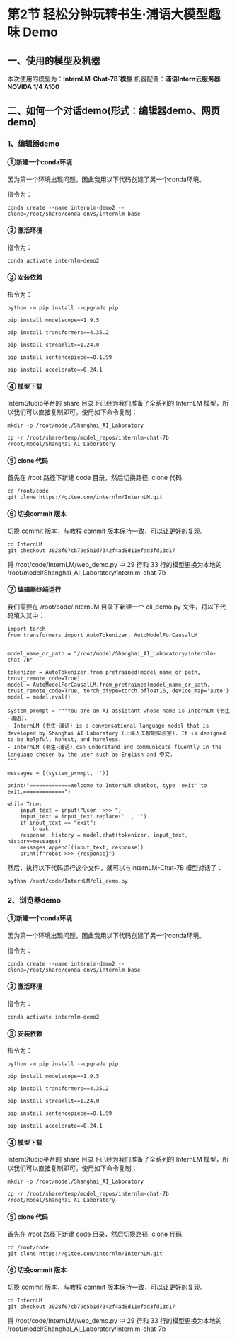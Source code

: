 # 第2节 轻松分钟玩转书生·浦语大模型趣味 Demo

## 一、使用的模型及机器

本次使用的模型为：**InternLM-Chat-7B`模型**
机器配置：**浦语Intern云服务器NOVIDA 1/4 A100**

## 二、如何一个对话demo(形式：编辑器demo、网页demo)

### 1、编辑器demo

#### ①新建一个conda环境

因为第一个环境出现问题，因此我用以下代码创建了另一个conda环境。

指令为：

```
conda create --name internlm-demo2 --clone=/root/share/conda_envs/internlm-base
```
#### ② 激活环境

指令为：

```
conda activate internlm-demo2
```

#### ③ 安装依赖

指令为：

```
python -m pip install --upgrade pip

pip install modelscope==1.9.5

pip install transformers==4.35.2

pip install streamlit==1.24.0

pip install sentencepiece==0.1.99

pip install accelerate==0.24.1
```

#### ④ 模型下载

InternStudio平台的 share 目录下已经为我们准备了全系列的 InternLM 模型，所以我们可以直接复制即可。使用如下命令复制：

```
mkdir -p /root/model/Shanghai_AI_Laboratory

cp -r /root/share/temp/model_repos/internlm-chat-7b /root/model/Shanghai_AI_Laboratory
```

#### ⑤ clone 代码

首先在 /root 路径下新建 code 目录，然后切换路径, clone 代码.

```
cd /root/code
git clone https://gitee.com/internlm/InternLM.git
```
#### ⑥ 切换commit 版本

切换 commit 版本，与教程 commit 版本保持一致，可以让更好的复现。

```
cd InternLM
git checkout 3028f07cb79e5b1d7342f4ad8d11efad3fd13d17
```
将 /root/code/InternLM/web_demo.py 中 29 行和 33 行的模型更换为本地的 /root/model/Shanghai_AI_Laboratory/internlm-chat-7b

#### ⑦ 编辑器终端运行

我们需要在 /root/code/InternLM 目录下新建一个 cli_demo.py 文件，将以下代码填入其中：

```
import torch
from transformers import AutoTokenizer, AutoModelForCausalLM


model_name_or_path = "/root/model/Shanghai_AI_Laboratory/internlm-chat-7b"

tokenizer = AutoTokenizer.from_pretrained(model_name_or_path, trust_remote_code=True)
model = AutoModelForCausalLM.from_pretrained(model_name_or_path, trust_remote_code=True, torch_dtype=torch.bfloat16, device_map='auto')
model = model.eval()

system_prompt = """You are an AI assistant whose name is InternLM (书生·浦语).
- InternLM (书生·浦语) is a conversational language model that is developed by Shanghai AI Laboratory (上海人工智能实验室). It is designed to be helpful, honest, and harmless.
- InternLM (书生·浦语) can understand and communicate fluently in the language chosen by the user such as English and 中文.
"""

messages = [(system_prompt, '')]

print("=============Welcome to InternLM chatbot, type 'exit' to exit.=============")

while True:
    input_text = input("User  >>> ")
    input_text = input_text.replace(' ', '')
    if input_text == "exit":
        break
    response, history = model.chat(tokenizer, input_text, history=messages)
    messages.append((input_text, response))
    print(f"robot >>> {response}")
```
然后，执行以下代码运行这个文件，就可以与InternLM-Chat-7B 模型对话了：
```
python /root/code/InternLM/cli_demo.py
```
### 2、浏览器demo

#### ①新建一个conda环境

因为第一个环境出现问题，因此我用以下代码创建了另一个conda环境。

指令为：

```
conda create --name internlm-demo2 --clone=/root/share/conda_envs/internlm-base
```
#### ② 激活环境

指令为：

```
conda activate internlm-demo2
```

#### ③ 安装依赖

指令为：

```
python -m pip install --upgrade pip

pip install modelscope==1.9.5

pip install transformers==4.35.2

pip install streamlit==1.24.0

pip install sentencepiece==0.1.99

pip install accelerate==0.24.1
```

#### ④ 模型下载

InternStudio平台的 share 目录下已经为我们准备了全系列的 InternLM 模型，所以我们可以直接复制即可。使用如下命令复制：

```
mkdir -p /root/model/Shanghai_AI_Laboratory

cp -r /root/share/temp/model_repos/internlm-chat-7b /root/model/Shanghai_AI_Laboratory
```

#### ⑤ clone 代码

首先在 /root 路径下新建 code 目录，然后切换路径, clone 代码.

```
cd /root/code
git clone https://gitee.com/internlm/InternLM.git
```
#### ⑥ 切换commit 版本

切换 commit 版本，与教程 commit 版本保持一致，可以让更好的复现。

```
cd InternLM
git checkout 3028f07cb79e5b1d7342f4ad8d11efad3fd13d17
```
将 /root/code/InternLM/web_demo.py 中 29 行和 33 行的模型更换为本地的 /root/model/Shanghai_AI_Laboratory/internlm-chat-7b